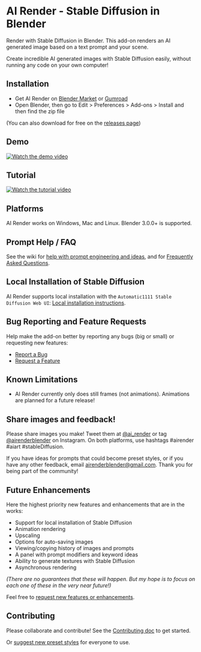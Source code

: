 # AI Render - Stable Diffusion in Blender

Render with Stable Diffusion in Blender. This add-on renders an AI generated image based on a text prompt and your scene.

Create incredible AI generated images with Stable Diffusion easily, without running any code on your own computer!


## Installation

- Get AI Render on [Blender Market](https://blendermarket.com/products/ai-render) or [Gumroad](https://airender.gumroad.com/l/ai-render)
- Open Blender, then go to Edit > Preferences > Add-ons > Install and then find the zip file

(You can also download for free on the [releases page](https://github.com/benrugg/AI-Render/releases))


## Demo

[![Watch the demo video](https://user-images.githubusercontent.com/1221274/195998824-da0b052e-8606-4afb-a842-527539f672c0.jpg)](https://www.youtube.com/watch?v=PXBXix2WzX4)


## Tutorial

[![Watch the tutorial video](https://user-images.githubusercontent.com/1221274/195998784-c4661eee-81d8-4a03-926e-340ef8da6d19.jpg)](https://www.youtube.com/watch?v=tmyln5bwnO8)


## Platforms

AI Render works on Windows, Mac and Linux. Blender 3.0.0+ is supported.


## Prompt Help / FAQ

See the wiki for [help with prompt engineering and ideas](https://github.com/benrugg/AI-Render/wiki/Prompt-Engineering), and for [Frequently Asked Questions](https://github.com/benrugg/AI-Render/wiki/FAQ).


## Local Installation of Stable Diffusion

AI Render supports local installation with the `Automatic1111 Stable Diffusion Web UI`: [Local installation instructions](https://github.com/benrugg/AI-Render/wiki/Local-Installation).


## Bug Reporting and Feature Requests

Help make the add-on better by reporting any bugs (big or small) or requesting new features:

- [Report a Bug](https://github.com/benrugg/AI-Render/issues/new?assignees=&labels=&template=bug-report.yaml)
- [Request a Feature](https://github.com/benrugg/AI-Render/issues/new?assignees=&labels=&template=feature-request.yaml)


## Known Limitations

- AI Render currently only does still frames (not animations). Animations are planned for a future release!


## Share images and feedback!

Please share images you make! Tweet them at [@ai_render](https://twitter.com/AI_render) or tag [@airenderblender](https://www.instagram.com/airenderblender/) on Instagram. On both platforms, use hashtags #airender #aiart #stableDiffusion.

If you have ideas for prompts that could become preset styles, or if you have any other feedback, email airenderblender@gmail.com. Thank you for being part of the community!


## Future Enhancements

Here the highest priority new features and enhancements that are in the works:

- Support for local installation of Stable Diffusion
- Animation rendering
- Upscaling
- Options for auto-saving images
- Viewing/copying history of images and prompts
- A panel with prompt modifiers and keyword ideas
- Ability to generate textures with Stable Diffusion
- Asynchronous rendering

_(There are no guarantees that these will happen. But my hope is to focus on each one of these in the very near future!)_

Feel free to [request new features or enhancements](https://github.com/benrugg/AI-Render/issues/new?assignees=&labels=&template=feature-request.yaml).


## Contributing

Please collaborate and contribute! See the [Contributing doc](CONTRIBUTING.md) to get started.

Or [suggest new preset styles](https://github.com/benrugg/AI-Render/issues/new?assignees=&labels=&template=preset-style-suggestion.yaml) for everyone to use.
